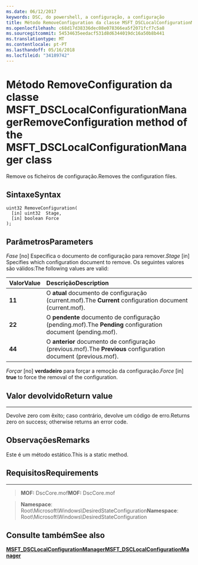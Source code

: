 ```yaml
---
ms.date: 06/12/2017
keywords: DSC, do powershell, a configuração, a configuração
title: Método RemoveConfiguration da classe MSFT_DSCLocalConfigurationManager
ms.openlocfilehash: c68d17d38336dec08e078366ea5f2071fcf7c5a8
ms.sourcegitcommit: 54534635eedacf531d8d6344019dc16a50b8b441
ms.translationtype: MT
ms.contentlocale: pt-PT
ms.lasthandoff: 05/16/2018
ms.locfileid: "34189742"
---
```

# <a name="removeconfiguration-method-of-the-msftdsclocalconfigurationmanager-class"></a><span data-ttu-id="0e076-103">Método RemoveConfiguration da classe MSFT_DSCLocalConfigurationManager</span><span class="sxs-lookup"><span data-stu-id="0e076-103">RemoveConfiguration method of the MSFT_DSCLocalConfigurationManager class</span></span>

<span data-ttu-id="0e076-104">Remove os ficheiros de configuração.</span><span class="sxs-lookup"><span data-stu-id="0e076-104">Removes the configuration files.</span></span>

<a name="syntax"></a><span data-ttu-id="0e076-105">Sintaxe</span><span class="sxs-lookup"><span data-stu-id="0e076-105">Syntax</span></span>
------

```mof
uint32 RemoveConfiguration(
  [in] uint32  Stage,
  [in] boolean Force
);
```

<a name="parameters"></a><span data-ttu-id="0e076-106">Parâmetros</span><span class="sxs-lookup"><span data-stu-id="0e076-106">Parameters</span></span>
----------

<span data-ttu-id="0e076-107">*Fase* \[no\] Especifica o documento de configuração para remover.</span><span class="sxs-lookup"><span data-stu-id="0e076-107">*Stage* \[in\] Specifies which configuration document to remove.</span></span> <span data-ttu-id="0e076-108">Os seguintes valores são válidos:</span><span class="sxs-lookup"><span data-stu-id="0e076-108">The following values are valid:</span></span>

|<span data-ttu-id="0e076-109">Valor</span><span class="sxs-lookup"><span data-stu-id="0e076-109">Value</span></span> |<span data-ttu-id="0e076-110">Descrição</span><span class="sxs-lookup"><span data-stu-id="0e076-110">Description</span></span> |
|:--- |:---|
|<span data-ttu-id="0e076-111">**1**</span><span class="sxs-lookup"><span data-stu-id="0e076-111">**1**</span></span> | <span data-ttu-id="0e076-112">O **atual** documento de configuração (current.mof).</span><span class="sxs-lookup"><span data-stu-id="0e076-112">The **Current** configuration document (current.mof).</span></span> |
|<span data-ttu-id="0e076-113">**2**</span><span class="sxs-lookup"><span data-stu-id="0e076-113">**2**</span></span> | <span data-ttu-id="0e076-114">O **pendente** documento de configuração (pending.mof).</span><span class="sxs-lookup"><span data-stu-id="0e076-114">The **Pending** configuration document (pending.mof).</span></span>  |
|<span data-ttu-id="0e076-115">**4**</span><span class="sxs-lookup"><span data-stu-id="0e076-115">**4**</span></span> | <span data-ttu-id="0e076-116">O **anterior** documento de configuração (previous.mof).</span><span class="sxs-lookup"><span data-stu-id="0e076-116">The **Previous** configuration document (previous.mof).</span></span> |

<span data-ttu-id="0e076-117">*Forçar* \[no\] **verdadeiro** para forçar a remoção da configuração.</span><span class="sxs-lookup"><span data-stu-id="0e076-117">*Force* \[in\] **true** to force the removal of the configuration.</span></span>

## <a name="return-value"></a><span data-ttu-id="0e076-118">Valor devolvido</span><span class="sxs-lookup"><span data-stu-id="0e076-118">Return value</span></span>
------------

<span data-ttu-id="0e076-119">Devolve zero com êxito; caso contrário, devolve um código de erro.</span><span class="sxs-lookup"><span data-stu-id="0e076-119">Returns zero on success; otherwise returns an error code.</span></span>

## <a name="remarks"></a><span data-ttu-id="0e076-120">Observações</span><span class="sxs-lookup"><span data-stu-id="0e076-120">Remarks</span></span>

<span data-ttu-id="0e076-121">Este é um método estático.</span><span class="sxs-lookup"><span data-stu-id="0e076-121">This is a static method.</span></span>

## <a name="requirements"></a><span data-ttu-id="0e076-122">Requisitos</span><span class="sxs-lookup"><span data-stu-id="0e076-122">Requirements</span></span>
------------
><span data-ttu-id="0e076-123">**MOF:** DscCore.mof</span><span class="sxs-lookup"><span data-stu-id="0e076-123">**MOF:** DscCore.mof</span></span>

><span data-ttu-id="0e076-124">**Namespace**: Root\Microsoft\Windows\DesiredStateConfiguration</span><span class="sxs-lookup"><span data-stu-id="0e076-124">**Namespace**: Root\Microsoft\Windows\DesiredStateConfiguration</span></span>


## <a name="see-also"></a><span data-ttu-id="0e076-125">Consulte também</span><span class="sxs-lookup"><span data-stu-id="0e076-125">See also</span></span>


[<span data-ttu-id="0e076-126">**MSFT_DSCLocalConfigurationManager**</span><span class="sxs-lookup"><span data-stu-id="0e076-126">**MSFT_DSCLocalConfigurationManager**</span></span>](msft-dsclocalconfigurationmanager.md)